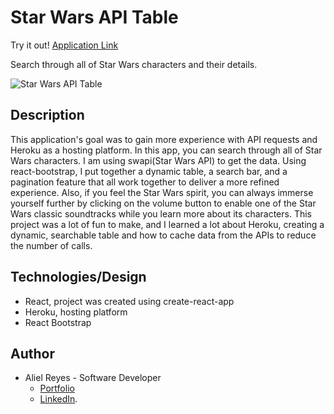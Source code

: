 # Star Wars API Table

Try it out! [Application Link](https://ar-starwars-table.herokuapp.com/)

Search through all of Star Wars characters and their details.

![Star Wars API Table](./assets/images/starwars-project.png)

## Description

This application's goal was to gain more experience with API requests and Heroku as a hosting platform. In this app, you can search through all of Star Wars characters. I am using swapi(Star Wars API) to get the data. Using react-bootstrap, I put together a dynamic table, a search bar, and a pagination feature that all work together to deliver a more refined experience. Also, if you feel the Star Wars spirit, you can always immerse yourself further by clicking on the volume button to enable one of the Star Wars classic soundtracks while you learn more about its characters. This project was a lot of fun to make, and I learned a lot about Heroku, creating a dynamic, searchable table and how to cache data from the APIs to reduce the number of calls. 

## Technologies/Design
- React, project was created using create-react-app
- Heroku, hosting platform
- React Bootstrap

## Author
- Aliel Reyes - Software Developer 
    - [Portfolio](https://alielreyes.netlify.app/)
    - [LinkedIn](https://www.linkedin.com/in/alielreyes/).




